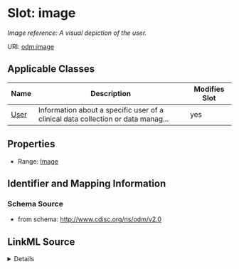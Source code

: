 # Slot: image


_Image reference: A visual depiction of the user._



URI: [odm:image](http://www.cdisc.org/ns/odm/v2.0/image)



<!-- no inheritance hierarchy -->




## Applicable Classes

| Name | Description | Modifies Slot |
| --- | --- | --- |
[User](User.md) | Information about a specific user of a clinical data collection or data manag... |  yes  |







## Properties

* Range: [Image](Image.md)





## Identifier and Mapping Information







### Schema Source


* from schema: http://www.cdisc.org/ns/odm/v2.0




## LinkML Source

<details>
```yaml
name: image
description: 'Image reference: A visual depiction of the user.'
from_schema: http://www.cdisc.org/ns/odm/v2.0
rank: 1000
alias: image
domain_of:
- User
range: Image

```
</details>